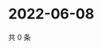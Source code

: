 # 2022-06-08

共 0 条

<!-- BEGIN WEIBO -->
<!-- 最后更新时间 Wed Jun 08 2022 21:37:23 GMT+0800 (China Standard Time) -->

<!-- END WEIBO -->
